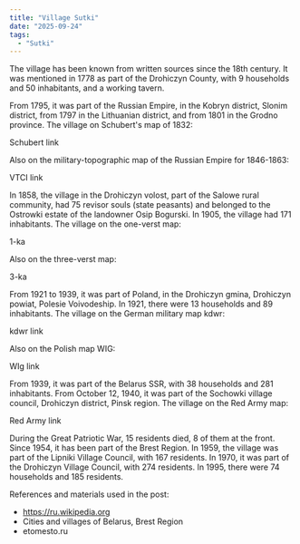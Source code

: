 ```yaml
---
title: "Village Sutki"
date: "2025-09-24"
tags: 
  - "Sutki"
---
```


The village has been known from written sources since the 18th century. It was mentioned in 1778 as part of the Drohiczyn County, with 9 households and 50 inhabitants, and a working tavern.

From 1795, it was part of the Russian Empire, in the Kobryn district, Slonim district, from 1797 in the Lithuanian district, and from 1801 in the Grodno province. The village on Schubert's map of 1832:

Schubert link

Also on the military-topographic map of the Russian Empire for 1846-1863:

VTCI link

In 1858, the village in the Drohiczyn volost, part of the Salowe rural community, had 75 revisor souls (state peasants) and belonged to the Ostrowki estate of the landowner Osip Bogurski. In 1905, the village had 171 inhabitants. The village on the one-verst map:

1-ka

Also on the three-verst map:

3-ka

From 1921 to 1939, it was part of Poland, in the Drohiczyn gmina, Drohiczyn powiat, Polesie Voivodeship. In 1921, there were 13 households and 89 inhabitants. The village on the German military map kdwr:

kdwr link

Also on the Polish map WIG:

WIg link

From 1939, it was part of the Belarus SSR, with 38 households and 281 inhabitants. From October 12, 1940, it was part of the Sochowki village council, Drohiczyn district, Pinsk region. The village on the Red Army map:

Red Army link

During the Great Patriotic War, 15 residents died, 8 of them at the front. Since 1954, it has been part of the Brest Region. In 1959, the village was part of the Lipniki Village Council, with 167 residents. In 1970, it was part of the Drohiczyn Village Council, with 274 residents. In 1995, there were 74 households and 185 residents.

References and materials used in the post:
- https://ru.wikipedia.org
- Cities and villages of Belarus, Brest Region
- etomesto.ru
